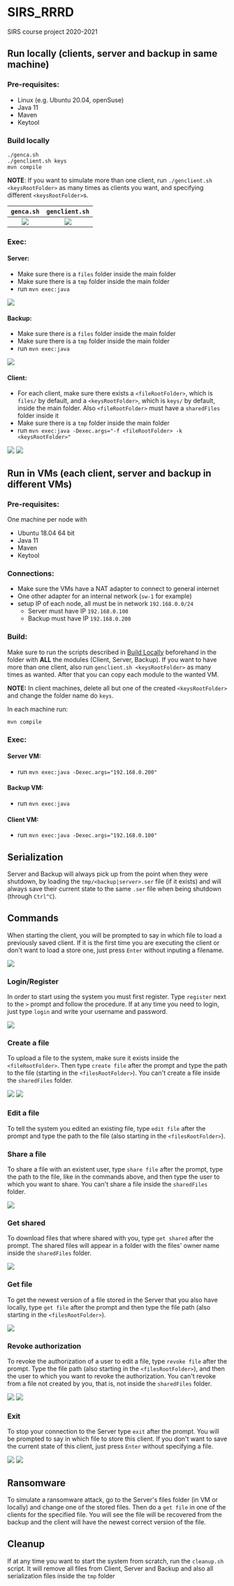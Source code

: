 # SIRS_RRRD
SIRS course project 2020-2021

## Run locally (clients, server and backup in same machine)

### Pre-requisites:
 - Linux (e.g. Ubuntu 20.04, openSuse)
 - Java 11
 - Maven
 - Keytool

### Build locally
```
./genca.sh
./genclient.sh keys
mvn compile
```
<b>NOTE</b>: If you want to simulate more than one client, run `./genclient.sh <keysRootFolder>` as many times as clients you want, and specifying different `<keysRootFolder>`s.

`genca.sh`             |  `genclient.sh`
:-------------------------:|:-------------------------:
![](screenshots/genca.png)  |  ![](screenshots/genclient.png)

### Exec:
#### Server:
  - Make sure there is a `files` folder inside the main folder
  - Make sure there is a `tmp` folder inside the main folder
  - run `mvn exec:java`
  
![](screenshots/ServerFolders.png)

#### Backup:
  - Make sure there is a `files` folder inside the main folder
  - Make sure there is a `tmp` folder inside the main folder
  - run `mvn exec:java`
  
  ![](screenshots/BackupFolder.png)
  
#### Client:
  - For each client, make sure there exists a `<fileRootFolder>`, which is `files/` by default, and a `<keysRootFolder>`, which is `keys/` by default, inside the main folder. Also `<fileRootFolder>` must have a `sharedFiles` folder inside it
  - Make sure there is a `tmp` folder inside the main folder
  - run `mvn exec:java -Dexec.args="-f <fileRootFolder> -k <keysRootFolder>"` 
  
  ![](screenshots/ClientFolder1.png)
  ![](screenshots/ClientFolder2.png)
  
## Run in VMs (each client, server and backup in different VMs)

### Pre-requisites:
One machine per node with
 - Ubuntu 18.04 64 bit
 - Java 11
 - Maven
 - Keytool

### Connections:
 - Make sure the VMs have a NAT adapter to connect to general internet
 - One other adapter for an internal network (`sw-1` for example)
 - setup IP of each node, all must be in network `192.168.0.0/24`
      - Server must have IP `192.168.0.100`
      - Backup must have IP `192.168.0.200`
 

### Build: <!-- maybe discriminate by node-->
Make sure to run the scripts described in [Build Locally](#build-locally) beforehand in the folder with **ALL** the modules (Client, Server, Backup).
If you want to have more than one client, also run `genclient.sh <keysRootFolder>` as many times as wanted.
After that you can copy each module to the wanted VM. 

**NOTE:** In client machines, delete all but one of the created `<keysRootFolder>` and change the folder name do `keys`.

In each machine run:
```
mvn compile
```

### Exec:
#### Server VM:
  - run `mvn exec:java -Dexec.args="192.168.0.200"`
  
#### Backup VM:
  - run `mvn exec:java`
  
#### Client VM:
  - run `mvn exec:java -Dexec.args="192.168.0.100"` 

## Serialization
Server and Backup will always pick up from the point when they were shutdown, by loading the `tmp/<backup|server>.ser` file (if it exists) and will always save their current state to the same `.ser` file when being shutdown (through `Ctrl^C`). 

## Commands

When starting the client, you will be prompted to say in which file to load a previously saved client. If it is the first time you are executing the client or don't want to load a store one, just press `Enter` without inputing a filename.

 ![](screenshots/ClientNoLoad.png)

### Login/Register
In order to start using the system you must first register. Type `register` next to the `>` prompt and follow the procedure. If at any time you need to login, just type `login` and write your username and password.

![](screenshots/ClientRegister.png)

### Create a file
To upload a file to the system, make sure it exists inside the `<fileRootFolder>`. Then type `create file` after the prompt and type the path to the file (starting in the `<filesRootFolder>`). You can't create a file inside the `sharedFiles` folder.

![](screenshots/CreateTestFile.png)
![](screenshots/CreateFileCommand.png)

### Edit a file
To tell the system you edited an existing file, type `edit file` after the prompt and type the path to the file (also starting in the `<filesRootFolder>`).

### Share a file
To share a file with an existent user, type `share file` after the prompt, type the path to the file, like in the commands above, and then type the user to which you want to share. You can't share a file inside the `sharedFiles` folder.

![](screenshots/ShareFile.png)

### Get shared
To download files that where shared with you, type `get shared` after the prompt. The shared files will appear in a folder with the files' owner name inside the `sharedFiles` folder.

![](screenshots/GetShared.png)

### Get file
To get the newest version of a file stored in the Server that you also have locally, type `get file` after the prompt and then type the file path (also starting in the `<filesRootFolder>`).

![](screenshots/GetFile.png)

### Revoke authorization
To revoke the authorization of a user to edit a file, type `revoke file` after the prompt. Type the file path (also starting in the `<filesRootFolder>`), and then the user to which you want to revoke the authorization. You can't revoke from a file not created by you, that is, not inside the `sharedFiles` folder.

![](screenshots/Revoke1.png)
![](screenshots/Revoke2.png)

### Exit
To stop your connection to the Server type `exit` after the prompt. You will be prompted to say in which file to store this client. If you don't want to save the current state of this client, just press `Enter` without specifying a file.

![](screenshots/Exit1.png)
![](screenshots/Exit2.png)

## Ransomware
To simulate a ransomware attack, go to the Server's files folder (in VM or locally) and change one of the stored files. Then do a `get file` in one of the clients for the specified file. You will see the file will be recovered from the backup and the client will have the newest correct version of the file.

## Cleanup
If at any time you want to start the system from scratch, run the `cleanup.sh` script. It will remove all files from Client, Server and Backup and also all serialization files inside the `tmp` folder
